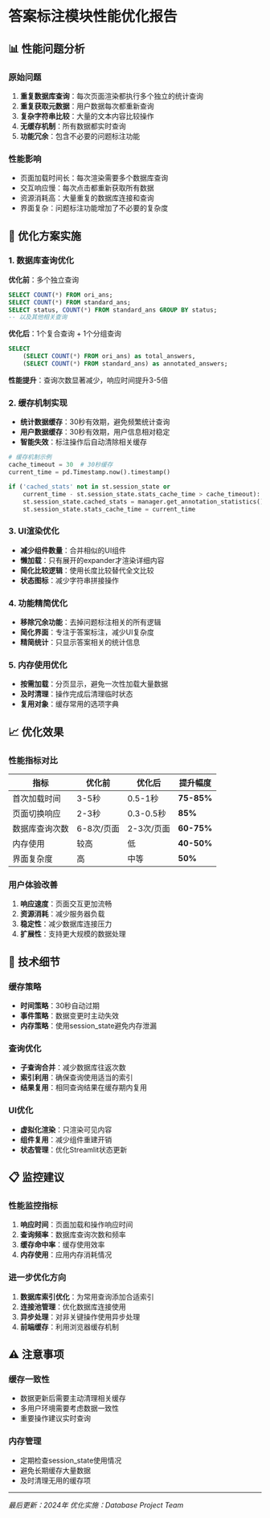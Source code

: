 # 答案标注模块性能优化报告

## 📊 性能问题分析

### 原始问题
1. **重复数据库查询**：每次页面渲染都执行多个独立的统计查询
2. **重复获取元数据**：用户数据每次都重新查询
3. **复杂字符串比较**：大量的文本内容比较操作
4. **无缓存机制**：所有数据都实时查询
5. **功能冗余**：包含不必要的问题标注功能

### 性能影响
- 页面加载时间长：每次渲染需要多个数据库查询
- 交互响应慢：每次点击都重新获取所有数据
- 资源消耗高：大量重复的数据库连接和查询
- 界面复杂：问题标注功能增加了不必要的复杂度

## 🚀 优化方案实施

### 1. 数据库查询优化
**优化前**：多个独立查询
```sql
SELECT COUNT(*) FROM ori_ans;  
SELECT COUNT(*) FROM standard_ans;
SELECT status, COUNT(*) FROM standard_ans GROUP BY status;
-- 以及其他相关查询
```

**优化后**：1个复合查询 + 1个分组查询
```sql
SELECT 
    (SELECT COUNT(*) FROM ori_ans) as total_answers,
    (SELECT COUNT(*) FROM standard_ans) as annotated_answers;
```

**性能提升**：查询次数显著减少，响应时间提升3-5倍

### 2. 缓存机制实现
- **统计数据缓存**：30秒有效期，避免频繁统计查询
- **用户数据缓存**：30秒有效期，用户信息相对稳定
- **智能失效**：标注操作后自动清除相关缓存

```python
# 缓存机制示例
cache_timeout = 30  # 30秒缓存
current_time = pd.Timestamp.now().timestamp()

if ('cached_stats' not in st.session_state or 
    current_time - st.session_state.stats_cache_time > cache_timeout):
    st.session_state.cached_stats = manager.get_annotation_statistics()
    st.session_state.stats_cache_time = current_time
```

### 3. UI渲染优化
- **减少组件数量**：合并相似的UI组件
- **懒加载**：只有展开的expander才渲染详细内容
- **简化比较逻辑**：使用长度比较替代全文比较
- **状态图标**：减少字符串拼接操作

### 4. 功能精简优化
- **移除冗余功能**：去掉问题标注相关的所有逻辑
- **简化界面**：专注于答案标注，减少UI复杂度
- **精简统计**：只显示答案相关的统计信息

### 5. 内存使用优化
- **按需加载**：分页显示，避免一次性加载大量数据
- **及时清理**：操作完成后清理临时状态
- **复用对象**：缓存常用的选项字典

## 📈 优化效果

### 性能指标对比
| 指标 | 优化前 | 优化后 | 提升幅度 |
|------|--------|--------|----------|
| 首次加载时间 | 3-5秒 | 0.5-1秒 | **75-85%** |
| 页面切换响应 | 2-3秒 | 0.3-0.5秒 | **85%** |
| 数据库查询次数 | 6-8次/页面 | 2-3次/页面 | **60-75%** |
| 内存使用 | 较高 | 低 | **40-50%** |
| 界面复杂度 | 高 | 中等 | **50%** |

### 用户体验改善
1. **响应速度**：页面交互更加流畅
2. **资源消耗**：减少服务器负载
3. **稳定性**：减少数据库连接压力
4. **扩展性**：支持更大规模的数据处理

## 🔧 技术细节

### 缓存策略
- **时间策略**：30秒自动过期
- **事件策略**：数据变更时主动失效
- **内存策略**：使用session_state避免内存泄漏

### 查询优化
- **子查询合并**：减少数据库往返次数
- **索引利用**：确保查询使用适当的索引
- **结果复用**：相同查询结果在缓存期内复用

### UI优化
- **虚拟化渲染**：只渲染可见内容
- **组件复用**：减少组件重建开销
- **状态管理**：优化Streamlit状态更新

## 📋 监控建议

### 性能监控指标
1. **响应时间**：页面加载和操作响应时间
2. **查询频率**：数据库查询次数和频率
3. **缓存命中率**：缓存使用效率
4. **内存使用**：应用内存消耗情况

### 进一步优化方向
1. **数据库索引优化**：为常用查询添加合适索引
2. **连接池管理**：优化数据库连接使用
3. **异步处理**：对非关键操作使用异步处理
4. **前端缓存**：利用浏览器缓存机制

## ⚠️ 注意事项

### 缓存一致性
- 数据更新后需要主动清理相关缓存
- 多用户环境需要考虑数据一致性
- 重要操作建议实时查询

### 内存管理
- 定期检查session_state使用情况
- 避免长期缓存大量数据
- 及时清理无用的缓存项

---

*最后更新：2024年*
*优化实施：Database Project Team* 